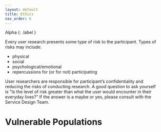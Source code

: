 ```yaml
---
layout: default
title: Ethics
nav_order: 6
---
```


Alpha
{: .label }

Every user research presents some type of risk to the participant. Types of risks may include:

- physical
- social
- psychological/emotional
- repercussions for (or for not) participating

User researchers are responsible for participant’s confidentiality and reducing the risks of conducting research. A good question to ask yourself is "Is the level of risk greater than what the user would encounter in their everyday lives?" If the answer is a maybe or yes, please consult with the Service Design Team. 

# Vulnerable Populations
